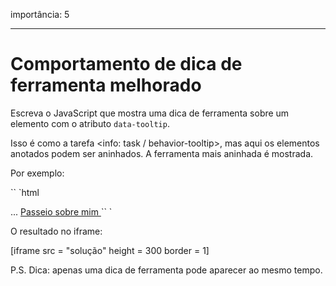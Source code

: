 importância: 5

---

# Comportamento de dica de ferramenta melhorado

Escreva o JavaScript que mostra uma dica de ferramenta sobre um elemento com o atributo `data-tooltip`.

Isso é como a tarefa <info: task / behavior-tooltip>, mas aqui os elementos anotados podem ser aninhados. A ferramenta mais aninhada é mostrada.

Por exemplo:

`` `html
<div data-tooltip = "Aqui - é o interior da casa" id = "house">
<div data-tooltip = "Aqui - é o telhado" id = "roof"> </ div>
...
<a href="https://en.wikipedia.org/wiki/The_Three_Little_Pigs" data-tooltip="Leia em ...."> Passeio sobre mim </a>
</ div>
`` `

O resultado no iframe:

[iframe src = "solução" height = 300 border = 1]

P.S. Dica: apenas uma dica de ferramenta pode aparecer ao mesmo tempo.
